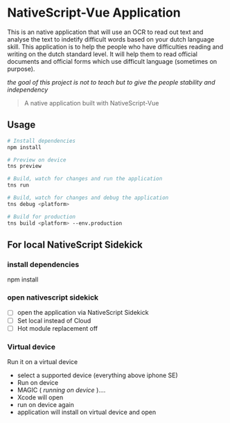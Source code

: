 # NativeScript-Vue Application

This is an native application that will use an OCR to read out text and analyse the text to indetify difficult words based on your dutch language skill.
This application is to help the people who have difficulties reading and writing on the dutch standard level.
It will help them to read official documents and official forms which use difficult language (sometimes on purpose).

_the goal of this project is not to teach but to give the people stability and independency_

> A native application built with NativeScript-Vue

## Usage

``` bash
# Install dependencies
npm install

# Preview on device
tns preview

# Build, watch for changes and run the application
tns run

# Build, watch for changes and debug the application
tns debug <platform>

# Build for production
tns build <platform> --env.production

```

## For local NativeScript Sidekick

### install dependencies
npm install

### open nativescript sidekick
- [ ] open the application via NativeScript Sidekick
- [ ] Set local instead of Cloud
- [ ] Hot module replacement off

### Virtual device
Run it on a virtual device
- select a supported device (everything above iphone SE)
- Run on device
- MAGIC ( _running on device_ )....
- Xcode will open
- run on device again
- application will install on virtual device and open

